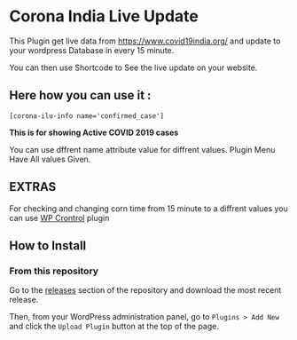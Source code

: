 # Corona India Live Update

This Plugin get live data from https://www.covid19india.org/ and update to your wordpress Database in every 15 minute.

You can then use Shortcode to See the live update on your website.

## Here how you can use it : 

```
[corona-ilu-info name='confirmed_case'] 
```
**This is for showing Active COVID 2019 cases**

You can use dffrent name attribute value for diffrent values.
Plugin Menu Have All values Given.

## EXTRAS

For checking and changing corn time from 15 minute to a diffrent values you can use [WP Crontrol](https://wordpress.org/plugins/wp-crontrol/) plugin


## How to Install


### From this repository

Go to the [releases](https://github.com/tjthouhid/Corona-India-Live-Update/releases) section of the repository and download the most recent release.

Then, from your WordPress administration panel, go to `Plugins > Add New` and click the `Upload Plugin` button at the top of the page.
